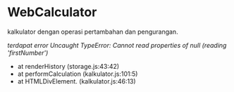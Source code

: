 # WebCalculator
kalkulator dengan operasi pertambahan dan pengurangan.

*terdapat error Uncaught TypeError: Cannot read properties of null (reading 'firstNumber')*
  - at renderHistory (storage.js:43:42)
  - at performCalculation (kalkulator.js:101:5)
  - at HTMLDivElement.<anonymous> (kalkulator.js:46:13)
